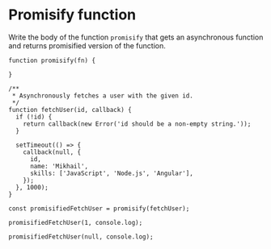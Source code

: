 # Promisify function

Write the body of the function `promisify` that gets an asynchronous function
and returns promisified version of the function. 

    function promisify(fn) {

    }
    
    /**
     * Asynchronously fetches a user with the given id.
     */
    function fetchUser(id, callback) {
      if (!id) {
        return callback(new Error('id should be a non-empty string.'));
      }
    
      setTimeout(() => {
        callback(null, {
          id,
          name: 'Mikhail',
          skills: ['JavaScript', 'Node.js', 'Angular'],
        });
      }, 1000);
    }
    
    const promisifiedFetchUser = promisify(fetchUser);
    
    promisifiedFetchUser(1, console.log);
    
    promisifiedFetchUser(null, console.log);
